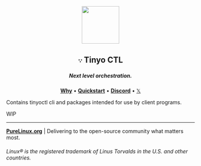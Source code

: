 <div align="center">
  <img width="100" height="100" src="https://avatars.githubusercontent.com/u/190339082">
  <h2>𐬺 Tinyo CTL</h2>
  <h5>Next level orchestration.</h5>
  <p align="center">
    <a href="https://github.com/pure-linux/tinyo#vision"><b>Why</b></a> •
    <a href="https://github.com/pure-linux/tinyo#quickstart"><b>Quickstart</b></a> •
    <a href="https://discord.gg/ERKBk6ArnQ" target="_blank"><b>Discord</b></a> •
    <a href="https://x.com/PureLinux" target="_blank">𝕏</a>
  </p>
</div>

Contains tinyoctl cli and packages intended for use by client programs.

WIP

---

**[PureLinux.org][purelinux.org]** | Delivering to the open-source community what matters most.

###### Linux® is the registered trademark of Linus Torvalds in the U.S. and other countries.

[purelinux.org]: https://purelinux.org